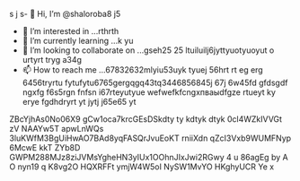 s j s- 👋 Hi, I’m @shaloroba8 j5
- 👀 I’m interested in ...rthrth
- 🌱 I’m currently learning ...k yu
- 💞️ I’m looking to collaborate on ...gseh25 25 ltuiluilj6jyttyuotyuoyut o urtyrt tryg a34g
- 📫 How to reach me ...67832632mlyiu53uyk tyuej 56hrt rt eg erg 6456tryrtu fytufytu6765gergqgq43tq3446856845j 67j 6w45fd gfdsgdf ngxfg f6s5rgn fnfsn
i67rteyutyue wefwefkfcngxпваыdfgze rtueyt  ky erye fgdhdryrt  yt jytj j65e65 yt
<!---
shaloroba8/shaloroba8 is a ✨ special ✨ repository because its `README.md` (this file) appears on your GitHub profile.
You can click the Preview link to take a look at your changes.f wewe
--->
ZBcYjhAs0No06X9
gCw1oca7krcGEsDSkdty ty
kdtyk dtyk
0cl4WZkIVVGt
zV NAAYw5T apwLnWQs  
3luKWfM3BgUiHwAO7BAd8yqFASQrJvuEoKT rniiXdn qZcI3Vxb9WUMFNyp  6McwE kkT ZYb8D GWPM288MJz8ziJVMsYgheHN3yIUx1OOhnJIxJwi2RGwy 4 u 86agEg by A O nyn19 q  K8vg2O HQXRFFt ymjW4W5oI  NySW1MvYO HKghyUCR Ye x 
